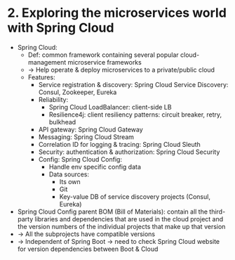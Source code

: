 # 2. Exploring the microservices world with Spring Cloud
- Spring Cloud:
  - Def: common framework containing several popular cloud-management microservice frameworks
  - -> Help operate & deploy microservices to a private/public cloud
  - Features:
    - Service registration & discovery: Spring Cloud Service Discovery: Consul, Zookeeper, Eureka
    - Reliability:
      - Spring Cloud LoadBalancer: client-side LB
      - Resilience4j: client resiliency patterns: circuit breaker, retry, bulkhead
    - API gateway: Spring Cloud Gateway
    - Messaging: Spring Cloud Stream
    - Correlation ID for logging & tracing: Spring Cloud Sleuth
    - Security: authentication & authorization: Spring Cloud Security
    - Config: Spring Cloud Config:
      - Handle env specific config data
      - Data sources:
        - Its own
        - Git
        - Key-value DB of service discovery projects (Consul, Eureka)
- Spring Cloud Config parent BOM (Bill of Materials): contain all the third-party libraries and dependencies that are
  used in the cloud project and the version numbers of the individual projects that make up that version
- -> All the subprojects have compatible versions
- -> Independent of Spring Boot -> need to check Spring Cloud website for version dependencies between Boot & Cloud